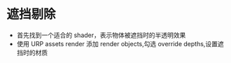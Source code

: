 # 遮挡剔除

- 首先找到一个适合的 shader，表示物体被遮挡时的半透明效果
- 使用 URP assets render 添加 render objects,勾选 override depths,设置遮挡时的材质
